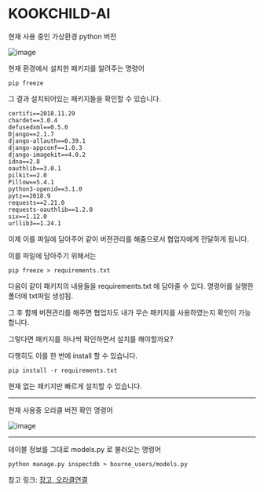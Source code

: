# KOOKCHILD-AI
현재 사용 중인 가상환경 python 버전

![image](https://github.com/KookChild/KOOKCHILD-AI/assets/76734572/d791494a-6d23-4ea3-924b-1c255db79d55)

현재 환경에서 설치한 패키지를 알려주는 명령어

```
pip freeze
```
그 결과 설치되어있는 패키지들을 확인할 수 있습니다.
```
certifi==2018.11.29
chardet==3.0.4
defusedxml==0.5.0
Django==2.1.7
django-allauth==0.39.1
django-appconf==1.0.3
django-imagekit==4.0.2
idna==2.8
oauthlib==3.0.1
pilkit==2.0
Pillow==5.4.1
python3-openid==3.1.0
pytz==2018.9
requests==2.21.0
requests-oauthlib==1.2.0
six==1.12.0
urllib3==1.24.1
```
이제 이를 파일에 담아주어 같이 버젼관리를 해줌으로서 협업자에게 전달하게 됩니다.

이를 파일에 담아주기 위해서는
```
pip freeze > requirements.txt
```
다음이 같이 패키지의 내용들을 requirements.txt 에 담아줄 수 있다.
명령어를 실행한 폴더에 txt파일 생성됨.

그 후 함께 버젼관리를 해주면 협업자도 내가 무슨 패키지를 사용하였는지 확인이 가능합니다.

그렇다면 패키지를 하나씩 확인하면서 설치를 해야할까요?

다행히도 이를 한 번에 install 할 수 있습니다.
```
pip install -r requirements.txt
```
현재 없는 패키지만 빠르게 설치할 수 있습니다.

---

현재 사용중 오라클 버전 확인 명령어

![image](https://github.com/KookChild/KOOKCHILD-AI/assets/76734572/80060994-72e6-4771-ba8a-1b581faf207d)

---

테이블 정보를 그대로 models.py 로 불러오는 명령어

```
python manage.py inspectdb > bourne_users/models.py
```

참고 링크: [장고, 오라클연결](https://antilibrary.org/m/700)
